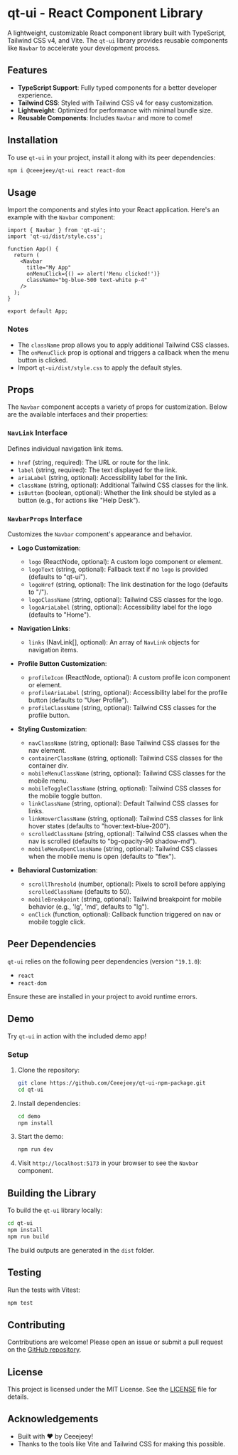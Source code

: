 # qt-ui - React Component Library

A lightweight, customizable React component library built with TypeScript, Tailwind CSS v4, and Vite. The `qt-ui` library provides reusable components like `Navbar` to accelerate your development process.

## Features
- **TypeScript Support**: Fully typed components for a better developer experience.
- **Tailwind CSS**: Styled with Tailwind CSS v4 for easy customization.
- **Lightweight**: Optimized for performance with minimal bundle size.
- **Reusable Components**: Includes `Navbar` and more to come!

## Installation
To use `qt-ui` in your project, install it along with its peer dependencies:

```bash
npm i @ceeejeey/qt-ui react react-dom
```

## Usage
Import the components and styles into your React application. Here's an example with the `Navbar` component:

```tsx
import { Navbar } from 'qt-ui';
import 'qt-ui/dist/style.css';

function App() {
  return (
    <Navbar
      title="My App"
      onMenuClick={() => alert('Menu clicked!')}
      className="bg-blue-500 text-white p-4"
    />
  );
}

export default App;
```

### Notes
- The `className` prop allows you to apply additional Tailwind CSS classes.
- The `onMenuClick` prop is optional and triggers a callback when the menu button is clicked.
- Import `qt-ui/dist/style.css` to apply the default styles.

## Props
The `Navbar` component accepts a variety of props for customization. Below are the available interfaces and their properties:

### `NavLink` Interface
Defines individual navigation link items.

- `href` (string, required): The URL or route for the link.
- `label` (string, required): The text displayed for the link.
- `ariaLabel` (string, optional): Accessibility label for the link.
- `className` (string, optional): Additional Tailwind CSS classes for the link.
- `isButton` (boolean, optional): Whether the link should be styled as a button (e.g., for actions like "Help Desk").

### `NavbarProps` Interface
Customizes the `Navbar` component's appearance and behavior.

- **Logo Customization**:
  - `logo` (ReactNode, optional): A custom logo component or element.
  - `logoText` (string, optional): Fallback text if no `logo` is provided (defaults to "qt-ui").
  - `logoHref` (string, optional): The link destination for the logo (defaults to "/").
  - `logoClassName` (string, optional): Tailwind CSS classes for the logo.
  - `logoAriaLabel` (string, optional): Accessibility label for the logo (defaults to "Home").

- **Navigation Links**:
  - `links` (NavLink[], optional): An array of `NavLink` objects for navigation items.

- **Profile Button Customization**:
  - `profileIcon` (ReactNode, optional): A custom profile icon component or element.
  - `profileAriaLabel` (string, optional): Accessibility label for the profile button (defaults to "User Profile").
  - `profileClassName` (string, optional): Tailwind CSS classes for the profile button.

- **Styling Customization**:
  - `navClassName` (string, optional): Base Tailwind CSS classes for the nav element.
  - `containerClassName` (string, optional): Tailwind CSS classes for the container div.
  - `mobileMenuClassName` (string, optional): Tailwind CSS classes for the mobile menu.
  - `mobileToggleClassName` (string, optional): Tailwind CSS classes for the mobile toggle button.
  - `linkClassName` (string, optional): Default Tailwind CSS classes for links.
  - `linkHoverClassName` (string, optional): Tailwind CSS classes for link hover states (defaults to "hover:text-blue-200").
  - `scrolledClassName` (string, optional): Tailwind CSS classes when the nav is scrolled (defaults to "bg-opacity-90 shadow-md").
  - `mobileMenuOpenClassName` (string, optional): Tailwind CSS classes when the mobile menu is open (defaults to "flex").

- **Behavioral Customization**:
  - `scrollThreshold` (number, optional): Pixels to scroll before applying `scrolledClassName` (defaults to 50).
  - `mobileBreakpoint` (string, optional): Tailwind breakpoint for mobile behavior (e.g., 'lg', 'md', defaults to "lg").
  - `onClick` (function, optional): Callback function triggered on nav or mobile toggle click.

## Peer Dependencies
`qt-ui` relies on the following peer dependencies (version `^19.1.0`):
- `react`
- `react-dom`

Ensure these are installed in your project to avoid runtime errors.

## Demo
Try `qt-ui` in action with the included demo app!

### Setup
1. Clone the repository:
   ```bash
   git clone https://github.com/Ceeejeey/qt-ui-npm-package.git
   cd qt-ui
   ```
2. Install dependencies:
   ```bash
   cd demo
   npm install
   ```
3. Start the demo:
   ```bash
   npm run dev
   ```
4. Visit `http://localhost:5173` in your browser to see the `Navbar` component.

## Building the Library
To build the `qt-ui` library locally:
```bash
cd qt-ui
npm install
npm run build
```

The build outputs are generated in the `dist` folder.

## Testing
Run the tests with Vitest:
```bash
npm test
```

## Contributing
Contributions are welcome! Please open an issue or submit a pull request on the [GitHub repository](https://github.com/Ceeejeey/qt-ui-npm-package).

## License
This project is licensed under the MIT License. See the [LICENSE](LICENSE) file for details.

## Acknowledgements
- Built with ❤️ by Ceeejeey!
- Thanks to the tools like Vite and Tailwind CSS for making this possible.